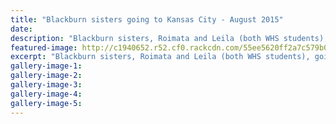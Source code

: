 ```yaml
---
title: "Blackburn sisters going to Kansas City - August 2015"
date: 
description: "Blackburn sisters, Roimata and Leila (both WHS students), going to Kansas City to follow basketball dream, Wanganui River City Press article on 27/8/15..."
featured-image: http://c1940652.r52.cf0.rackcdn.com/55ee5620ff2a7c579b0000a0/Blackburn-Girls-Roimata--Leila-to-Kansas-27.8.15.jpg
excerpt: "Blackburn sisters, Roimata and Leila (both WHS students), going to Kansas City to follow basketball dream."
gallery-image-1: 
gallery-image-2: 
gallery-image-3: 
gallery-image-4: 
gallery-image-5: 
---
```


